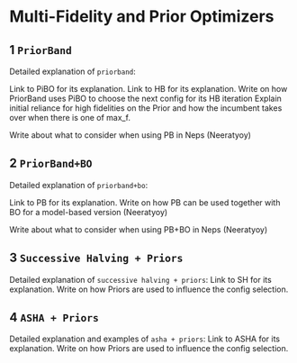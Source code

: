 # Multi-Fidelity and Prior Optimizers

## 1 `PriorBand`

Detailed explanation of `priorband`:

Link to PiBO for its explanation.
Link to HB for its explanation.
Write on how PriorBand uses PiBO to choose the next config for its HB iteration
Explain initial reliance for high fidelities on the Prior and how the incumbent takes over when there is one of max_f.

Write about what to consider when using PB in Neps (Neeratyoy)

## 2 `PriorBand+BO`

Detailed explanation of `priorband+bo`:

Link to PB for its explanation.
Write on how PB can be used together with BO for a model-based version (Neeratyoy)

Write about what to consider when using PB+BO in Neps (Neeratyoy)

## 3 `Successive Halving + Priors`

Detailed explanation of `successive halving + priors`:
Link to SH for its explanation.
Write on how Priors are used to influence the config selection.

## 4 `ASHA + Priors`

Detailed explanation and examples of `asha + priors`:
Link to ASHA for its explanation.
Write on how Priors are used to influence the config selection.
